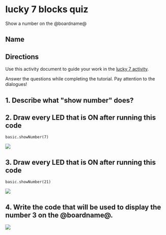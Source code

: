 #  lucky 7 blocks quiz

Show a number on the @boardname@

## Name

## Directions

Use this activity document to guide your work in the [lucky 7 activity](/lessons/lucky-7/activity).

Answer the questions while completing the tutorial. Pay attention to the dialogues!

## 1. Describe what "show number" does?



## 2. Draw every LED that is ON after running this code

```blocks
basic.showNumber(7)
```

![](/static/mb/empty-microbit.png)

## 3. Draw every LED that is ON after running this code

```blocks
basic.showNumber(21)
```


![](/static/mb/lessons/answering-machine-4.png)



## 4. Write the code that will be used to display the number 3 on the @boardname@.

![](/static/mb/lessons/lucky-7-3.png)


